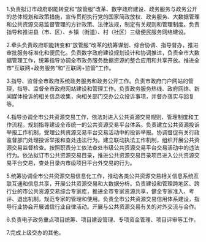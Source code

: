 1.负责拟订市政府职能转变和“放管服”改革、数字政府建设、政务服务与政务公开的总体规划和政策措施，宣传贯彻执行党的国家简政放权、政务服务、大数据管理和公共资源交易监督管理的方针政策、法律法规，制定有关规则和管理制度。负责指导和推进县（市、区）、乡镇（街道）、村（社区）三级便民服务网络建设。

2.牵头负责政府职能转变和“放管服”改革的统筹谋划、综合协调、指导督办，推进审批服务标准化和便民化。负责数字政府建设规划设计和协调推进，负责全市大数据管理工作，统筹指导协调全市政务服务数据资源的整合应用和共享开放。推进全市“互联网+政务服务”和“互联网+监管”工作。

3.指导、监督全市政府系统政务服务和政务公开工作。负责市政府门户网站的管理，指导、监督全市政府网站建设和管理工作。负责政务服务热线、政府网络、新闻媒体投诉的相关信息收集，向相关部门交办公众投诉事项，并督办落实与回复等。

4.指导协调全市公共资源交易工作，依法对进入公共资源交易规则、管理制度和工作流程。规划指导建设全市统一的公共资源交易平台体系。负责建立公共资源投诉举报工作机制，受理公共资源交易平台交易活动中的投诉举报。协调督促有关行政监督部门处理投诉举报和查处违法行为。建立联动执法工作机制，组织开展公共资源交易监督检查。按照职责分工依法查处市级公共资源交易平台交易活动中的违法行为。依法拟订市公共资源交易目录，推进公共资源交易目录项目进入公共资源交易平台交易，查处目录内市级项目平台外交易的行为。

5.统筹协调全市公共资源交易信息化工作，推动各类公共资源交易相关信息系统互联互通和信息共享，开展公共资源交易和大数据分析。负责建设和管理跨地区、跨行业的市公共资源交易综合专家库，推进全市专家资源共享，健全专家准入、考评、退出机制，规范专家的管理和使用。负责全市公共资源交易信用体系建设，指导行业协会开展诚信行业自律活动。开展与公共资源交易有关的对外交流与合作。

6.负责电子政务重点项目统筹、项目建设管理、专项资金管理、项目评审等工作。

7.完成上级交办的其他。